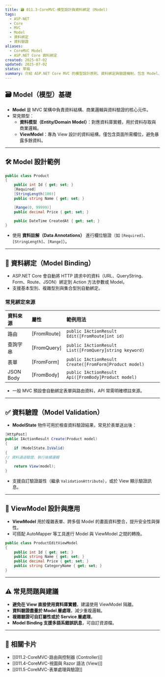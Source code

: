 ```yaml
---
title: 🗃️ 011.3-CoreMVC-模型設計與資料綁定 (Model)
tags:
  - ASP-NET
  - Core
  - MVC
  - Model
  - 資料綁定
  - 資料驗證
aliases:
  - CoreMVC Model
  - ASP.NET Core 資料綁定
created: 2025-07-02
updated: 2025-07-02
status: 草稿
summary: 介紹 ASP.NET Core MVC 的模型設計原則、資料綁定與驗證機制，包含 Model、ViewModel、資料註解與實務應用技巧。
---
```


## 🗃️ Model（模型）基礎

- **Model** 是 MVC 架構中負責資料結構、商業邏輯與資料驗證的核心元件。
- 常見類型：
  - **資料模型（Entity/Domain Model）**：對應資料庫實體，用於資料存取與商業邏輯。
  - **ViewModel**：專為 View 設計的資料結構，僅包含頁面所需欄位，避免暴露多餘資料。

---
## 🛠️ Model 設計範例

```csharp
public class Product  
{  
	public int Id { get; set; }
	[Required]
	[StringLength(100)]
	public string Name { get; set; }

	[Range(0, 99999)]
	public decimal Price { get; set; }

	public DateTime CreatedAt { get; set; }
}
```
- 使用 **資料註解（Data Annotations）** 進行欄位驗證（如 `[Required]`、`[StringLength]`、`[Range]`）。

---
## 🔄 資料綁定（Model Binding）

- ASP.NET Core 會自動將 HTTP 請求中的資料（URL、QueryString、Form、Route、JSON）綁定到 Action 方法參數或 Model。
- 支援基本型別、複雜型別與集合型別自動綁定。

### 常見綁定來源

| 資料來源     | 屬性            | 範例用法                          |
|:------------|:---------------|:----------------------------------|
| 路由        | [FromRoute]     | `public IActionResult Edit([FromRoute]int id)` |
| 查詢字串    | [FromQuery]     | `public IActionResult List([FromQuery]string keyword)` |
| 表單        | [FromForm]      | `public IActionResult Create([FromForm]Product model)` |
| JSON Body   | [FromBody]      | `public IActionResult Api([FromBody]Product model)`    |

- 一般 MVC 預設會自動綁定表單與路由資料，API 常需明確標註來源。

---
## ✅ 資料驗證（Model Validation）

- **ModelState** 物件可用於檢查資料驗證結果，常見於表單送出後：

```csharp
[HttpPost]  
public IActionResult Create(Product model)  
{  
	if (ModelState.IsValid)  
{  
// 資料通過驗證，執行後續邏輯  
}  
	return View(model);  
}
```

- 支援自訂驗證屬性（繼承 `ValidationAttribute`），或於 View 顯示驗證訊息。

---
## 📝 ViewModel 設計與應用

- **ViewModel** 用於複雜表單、跨多個 Model 的畫面資料整合，提升安全性與彈性。
- 可搭配 AutoMapper 等工具進行 Model 與 ViewModel 之間的轉換。

```csharp
public class ProductEditViewModel  
{  
	public int Id { get; set; }  
	public string Name { get; set; }  
	public decimal Price { get; set; }  
	public string CategoryName { get; set; }  
}
```


---
## ⚠️ 常見問題與建議

- **避免在 View 直接使用資料庫實體**，建議使用 ViewModel 隔離。
- **資料驗證盡量於 Model 層處理**，減少重複邏輯。
- **複雜驗證可自訂屬性或於 Service 層處理**。
- **Model Binding 支援多語系錯誤訊息**，可自訂資源檔。

---
## 🔗 相關卡片

- [[011.2-CoreMVC-路由與控制器 (Controller)]]
- [[011.4-CoreMVC-視圖與 Razor 語法 (View)]]
- [[011.5-CoreMVC-表單處理與驗證]]


